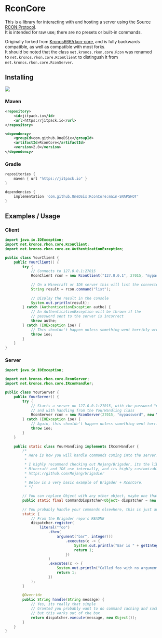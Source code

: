 # RconCore
This is a library for interacting with and hosting a server using the [Source RCON Protocol](https://developer.valvesoftware.com/wiki/Source_RCON_Protocol).\
It is intended for raw use; there are no presets or built-in commands.

Originally forked from [Kronos666/rkon-core](https://github.com/Kronos666/rkon-core), and is fully backwards compatible, as well as compatible with most forks.\
It should be noted that the class `net.kronos.rkon.core.Rcon` was renamed to `net.kronos.rkon.core.RconClient` to distingush it from `net.kronos.rkon.core.RconServer`.

## Installing
[![](https://jitpack.io/v/OneDSix/RconCore.svg)](https://jitpack.io/#OneDSix/RconCore)
### Maven
```xml
<repository>
    <id>jitpack.io</id>
    <url>https://jitpack.io</url>
</repository>

<dependency>
    <groupId>com.github.OneDSix</groupId>
    <artifactId>RconCore</artifactId>
    <version>2.0</version>
</dependency>
```
### Gradle
```groovy
repositories {
    maven { url "https://jitpack.io" }
}

dependencies {
    implementation 'com.github.OneDSix:RconCore:main-SNAPSHOT'
}
```

## Examples / Usage

### Client

```java
import java.io.IOException;
import net.kronos.rkon.core.RconClient;
import net.kronos.rkon.core.ex.AuthenticationException;

public class YourClient {
    public YourClient() {
        try {
            // Connects to 127.0.0.1:27015
            RconClient rcon = new RconClient("127.0.0.1", 27015, "mypassword".getBytes());
            
            // On a Minecraft or 1D6 server this will list the connected players
            String result = rcon.command("list");
    
            // Display the result in the console
            System.out.println(result);
        } catch (AuthenticationException authe) {
            // An AuthenticationException will be thrown if the
            // password sent to the server is incorrect
            throw authe;
        } catch (IOException ioe) {
            // This shouldn't happen unless something went horribly wrong
            throw ioe;   
        }
    }
}
```

### Server

```java
import java.io.IOException;

import net.kronos.rkon.core.RconServer;
import net.kronos.rkon.core.IRconHandler;

public class YourServer {
    public YourServer() {
        try {
            // Starts a server on 127.0.0.1:27015, with the password "mypassword",
            // and with handling from the YourHandling class
            RconServer rcon = new RconServer(27015, "mypassword", new YourHandling());
        } catch (IOException ioe) {
            // Again, this shouldn't happen unless something went horribly wrong
            throw ioe;
        }
    }
    
    public static class YourHandling implements IRconHandler {
        /*
         * Here is how you will handle commands coming into the server.
         *
         * I highly recommend checking out Mojang/Brigader, its the library that both
         * Minecraft and 1D6 use internally, and its highly customizable.
         * https://github.com/Mojang/brigadier
         *
         * Below is a very basic example of Brigader + RconCore.
         * */
        
        // You can replace Object with any other object, maybe one that specifies this is coming from RCON?
        public static final CommandDispatcher<Object> dispatcher = new CommandDispatcher<>();
    
        // You probably handle your commands elsewhere, this is just an example
        static {
            // From the Brigader repo's README
            dispatcher.register(
                literal("foo")
                    .then(
                        argument("bar", integer())
                            .executes(c -> {
                                System.out.println("Bar is " + getInteger(c, "bar"));
                                return 1;
                            })
                    )
                    .executes(c -> {
                        System.out.println("Called foo with no arguments");
                        return 1;
                    })
            );
        }
        
        @Override
        public String handle(String message) {
            // Yes, its really that simple
            // Granted you probably want to do command caching and such,
            // but this works out of the box
            return dispatcher.execute(message, new Object());
        }
    }
}
```